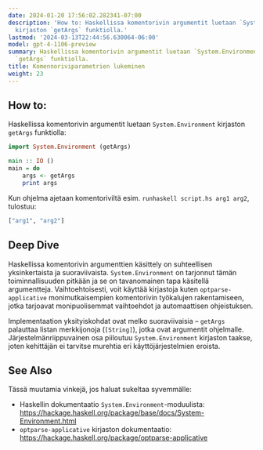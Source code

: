 ```yaml
---
date: 2024-01-20 17:56:02.282341-07:00
description: 'How to: Haskellissa komentorivin argumentit luetaan `System.Environment`
  kirjaston `getArgs` funktiolla.'
lastmod: '2024-03-13T22:44:56.630064-06:00'
model: gpt-4-1106-preview
summary: Haskellissa komentorivin argumentit luetaan `System.Environment` kirjaston
  `getArgs` funktiolla.
title: Komennoriviparametrien lukeminen
weight: 23
---
```


## How to:
Haskellissa komentorivin argumentit luetaan `System.Environment` kirjaston `getArgs` funktiolla:

```Haskell
import System.Environment (getArgs)

main :: IO ()
main = do
    args <- getArgs
    print args
```

Kun ohjelma ajetaan komentoriviltä esim. `runhaskell script.hs arg1 arg2`, tulostuu:

```Haskell
["arg1", "arg2"]
```

## Deep Dive
Haskellissa komentorivin argumenttien käsittely on suhteellisen yksinkertaista ja suoraviivaista. `System.Environment` on tarjonnut tämän toiminnallisuuden pitkään ja se on tavanomainen tapa käsitellä argumentteja. Vaihtoehtoisesti, voit käyttää kirjastoja kuten `optparse-applicative` monimutkaisempien komentorivin työkalujen rakentamiseen, jotka tarjoavat monipuolisemmat vaihtoehdot ja automaattisen ohjeistuksen.

Implementaation yksityiskohdat ovat melko suoraviivaisia – `getArgs` palauttaa listan merkkijonoja (`[String]`), jotka ovat argumentit ohjelmalle. Järjestelmänriippuvainen osa piiloutuu `System.Environment` kirjaston taakse, joten kehittäjän ei tarvitse murehtia eri käyttöjärjestelmien eroista.

## See Also
Tässä muutamia vinkejä, jos haluat sukeltaa syvemmälle:

- Haskellin dokumentaatio `System.Environment`-moduulista: https://hackage.haskell.org/package/base/docs/System-Environment.html
- `optparse-applicative` kirjaston dokumentaatio: https://hackage.haskell.org/package/optparse-applicative
